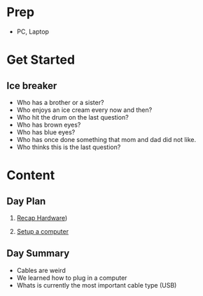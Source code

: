 # Prep

- PC, Laptop

# Get Started

## Ice breaker

- Who has a brother or a sister?
- Who enjoys an ice cream every now and then?
- Who hit the drum on the last question?
- Who has brown eyes?
- Who has blue eyes?
- Who has once done something that mom and dad did not like.
- Who thinks this is the last question?

# Content

## Day Plan

1. [Recap Hardware](hardware/HARDWARE.md))

2. [Setup a computer](setup/SETUP.md)

## Day Summary

- Cables are weird
- We learned how to plug in a computer
- Whats is currently the most important cable type (USB)


